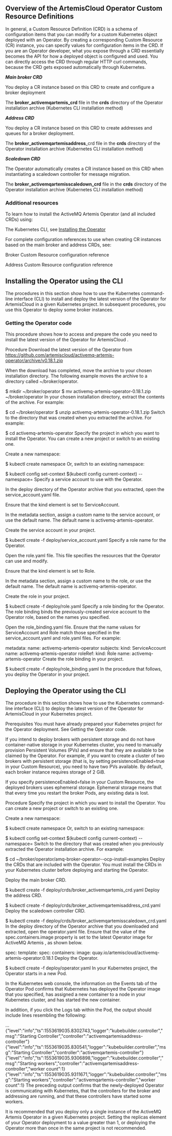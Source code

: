 
## Overview of the ArtemisCloud Operator Custom Resource Definitions

In general, a Custom Resource Definition (CRD) is a schema of configuration items that you can modify for a custom Kubernetes 
object deployed with an Operator. By creating a corresponding Custom Resource (CR) instance, you can specify values for 
configuration items in the CRD. If you are an Operator developer, what you expose through a CRD essentially becomes the 
API for how a deployed object is configured and used. You can directly access the CRD through regular HTTP curl commands, 
because the CRD gets exposed automatically through Kubernetes.

***Main broker CRD***

You deploy a CR instance based on this CRD to create and configure a broker deployment

The **broker_activemqartemis_crd** file in the **crds** directory of the Operator installation archive (Kubernetes CLI installation method)

***Address CRD***

You deploy a CR instance based on this CRD to create addresses and queues for a broker deployment.

The **broker_activemqartemisaddress**_crd file in the **crds** directory of the Operator installation archive (Kubernetes CLI installation method)

***Scaledown CRD***

The Operator automatically creates a CR instance based on this CRD when instantiating a scaledown controller for message migration.

The **broker_activemqartemisscaledown_crd** file in the **crds** directory of the Operator installation archive (Kubernetes CLI installation method)

### Additional resources

To learn how to install the ActiveMQ Artemis Operator (and all included CRDs) using:

The Kubernetes CLI, see [Installing the Operator](#installing-the-operator-using-the-cli)

For complete configuration references to use when creating CR instances based on the main broker and address CRDs, see:

Broker Custom Resource configuration reference

Address Custom Resource configuration reference

## Installing the Operator using the CLI

The procedures in this section show how to use the Kubernetes command-line interface (CLI) to install and deploy the latest 
version of the Operator for ArtemisCloud in a given Kubernetes project. In subsequent procedures, you use this Operator 
to deploy some broker instances.

### Getting the Operator code

This procedure shows how to access and prepare the code you need to install the latest version of the Operator for ArtemisCloud .

Procedure
Download the latest version of the Operator from https://github.com/artemiscloud/activemq-artemis-operator/archive/v0.18.1.zip

When the download has completed, move the archive to your chosen installation directory. The following example moves the archive to a directory called ~/broker/operator.

$ mkdir ~/broker/operator
$ mv activemq-artemis-operator-0.18.1.zip ~/broker/operator
In your chosen installation directory, extract the contents of the archive. For example:

$ cd ~/broker/operator
$ unzip activemq-artemis-operator-0.18.1.zip
Switch to the directory that was created when you extracted the archive. For example:

$ cd activemq-artemis-operator
Specify the project in which you want to install the Operator. You can create a new project or switch to an existing one.

Create a new namespace:

$ kubectl create namespace  <project-name>
Or, switch to an existing namespace:

$ kubectl config set-context $(kubectl config current-context) --namespace= <project-name>
Specify a service account to use with the Operator.

In the deploy directory of the Operator archive that you extracted, open the service_account.yaml file.

Ensure that the kind element is set to ServiceAccount.

In the metadata section, assign a custom name to the service account, or use the default name. The default name is activemq-artemis-operator.

Create the service account in your project.

$ kubectl create -f deploy/service_account.yaml
Specify a role name for the Operator.

Open the role.yaml file. This file specifies the resources that the Operator can use and modify.

Ensure that the kind element is set to Role.

In the metadata section, assign a custom name to the role, or use the default name. The default name is activemq-artemis-operator.

Create the role in your project.

$ kubectl create -f deploy/role.yaml
Specify a role binding for the Operator. The role binding binds the previously-created service account to the Operator role, based on the names you specified.

Open the role_binding.yaml file. Ensure that the name values for ServiceAccount and Role match those specified in the service_account.yaml and role.yaml files. For example:

metadata:
    name: activemq-artemis-operator
subjects:
    kind: ServiceAccount
    name: activemq-artemis-operator
roleRef:
    kind: Role
    name: activemq-artemis-operator
Create the role binding in your project.

$ kubectl create -f deploy/role_binding.yaml
In the procedure that follows, you deploy the Operator in your project.

## Deploying the Operator using the CLI

The procedure in this section shows how to use the Kubernetes command-line interface (CLI) to deploy the latest version of the Operator for ArtemisCloud in your Kubernetes project.

Prerequisites
You must have already prepared your Kubernetes project for the Operator deployment. See Getting the Operator code.

If you intend to deploy brokers with persistent storage and do not have container-native storage in your Kubernetes cluster, you need to manually provision Persistent Volumes (PVs) and ensure that they are available to be claimed by the Operator. For example, if you want to create a cluster of two brokers with persistent storage (that is, by setting persistenceEnabled=true in your Custom Resource), you need to have two PVs available. By default, each broker instance requires storage of 2 GiB.

If you specify persistenceEnabled=false in your Custom Resource, the deployed brokers uses ephemeral storage. Ephemeral storage means that that every time you restart the broker Pods, any existing data is lost.

Procedure
Specify the project in which you want to install the Operator. You can create a new project or switch to an existing one.

Create a new namespace:

$ kubectl create namespace  <project-name>
Or, switch to an existing namespace:

$ kubectl config set-context $(kubectl config current-context) --namespace= <project-name>
Switch to the directory that was created when you previously extracted the Operator installation archive. For example:

$ cd ~/broker/operator/amq-broker-operator--ocp-install-examples
Deploy the CRDs that are included with the Operator. You must install the CRDs in your Kubernetes cluster before deploying and starting the Operator.

Deploy the main broker CRD.

$ kubectl create -f deploy/crds/broker_activemqartemis_crd.yaml
Deploy the address CRD.

$ kubectl create -f deploy/crds/broker_activemqartemisaddress_crd.yaml
Deploy the scaledown controller CRD.

$ kubectl create -f deploy/crds/broker_activemqartemisscaledown_crd.yaml
In the deploy directory of the Operator archive that you downloaded and extracted, open the operator.yaml file. Ensure that the value of the spec.containers.image property is set to the latest Operator image for ActiveMQ Artemis , as shown below.

spec:
    template:
        spec:
            containers:
                image: quay.io/artemiscloud/activemq-artemis-operator:0.18.1
Deploy the Operator.

$ kubectl create -f deploy/operator.yaml
In your Kubernetes project, the Operator starts in a new Pod.

In the Kubernetes web console, the information on the Events tab of the Operator Pod confirms that Kubernetes has deployed the Operator image that you specified, has assigned a new container to a node in your Kubernetes cluster, and has started the new container.

In addition, if you click the Logs tab within the Pod, the output should include lines resembling the following:

...
{"level":"info","ts":1553619035.8302743,"logger":"kubebuilder.controller","msg":"Starting Controller","controller":"activemqartemisaddress-controller"}
{"level":"info","ts":1553619035.830541,"logger":"kubebuilder.controller","msg":"Starting Controller","controller":"activemqartemis-controller"}
{"level":"info","ts":1553619035.9306898,"logger":"kubebuilder.controller","msg":"Starting workers","controller":"activemqartemisaddress-controller","worker count":1}
{"level":"info","ts":1553619035.9311671,"logger":"kubebuilder.controller","msg":"Starting workers","controller":"activemqartemis-controller","worker count":1}
The preceding output confirms that the newly-deployed Operator is communicating with Kubernetes, that the controllers for the broker and addressing are running, and that these controllers have started some workers.

It is recommended that you deploy only a single instance of the ActiveMQ Artemis Operator in a given Kubernetes project. Setting the replicas element of your Operator deployment to a value greater than 1, or deploying the Operator more than once in the same project is not recommended.